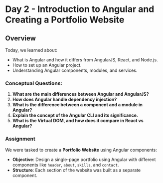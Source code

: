 # Day 2 - Introduction to Angular and Creating a Portfolio Website

## Overview
Today, we learned about:
- What is Angular and how it differs from AngularJS, React, and Node.js.
- How to set up an Angular project.
- Understanding Angular components, modules, and services.

### Conceptual Questions:
1. **What are the main differences between Angular and AngularJS?**
2. **How does Angular handle dependency injection?**
3. **What is the difference between a component and a module in Angular?**
4. **Explain the concept of the Angular CLI and its significance.**
5. **What is the Virtual DOM, and how does it compare in React vs Angular?**

### Assignment
We were tasked to create a **Portfolio Website** using Angular components:
- **Objective**: Design a single-page portfolio using Angular with different components like `header`, `about`, `skills`, and `contact`.
- **Structure**: Each section of the website was built as a separate component.



